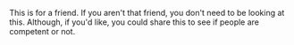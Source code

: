 This is for a friend. If you aren't that friend, you don't need to be looking at this.
Although, if you'd like, you could share this to see if people are competent or not.
